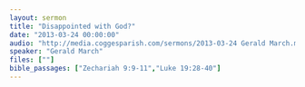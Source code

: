 ```yaml
---
layout: sermon
title: "Disappointed with God?"
date: "2013-03-24 00:00:00"
audio: "http://media.coggesparish.com/sermons/2013-03-24 Gerald March.mp3"
speaker: "Gerald March"
files: [""]
bible_passages: ["Zechariah 9:9-11","Luke 19:28-40"]
---
```


